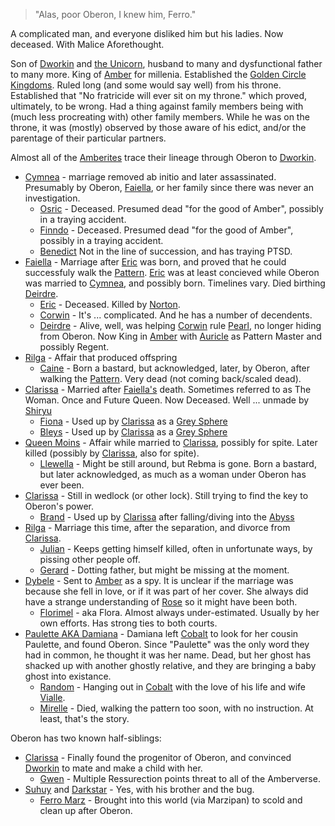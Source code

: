 
> "Alas, poor Oberon, I knew him, Ferro."

A complicated man, and everyone disliked him but his ladies. Now deceased.  With Malice Aforethought.

Son of [Dworkin](DworkinOfAmber) and [the Unicorn](UnicornOfAmber), husband to many and dysfunctional father to many more.  King of [Amber](KolvirPromontory) for millenia.  Established the [Golden Circle Kingdoms](GoldenCircleKingdoms).  Ruled long (and some would say well) from his throne.  Established that "No fratricide will ever sit on my throne." which proved, ultimately, to be wrong.  Had a thing against family members being with (much less procreating with) other family members.  While he was on the throne, it was (mostly) observed by those aware of his edict, and/or the parentage of their particular partners.

Almost all of the [Amberites](WhoIsWhereAmberites) trace their lineage through Oberon to [Dworkin](DworkinOfAmber).

 + [Cymnea](CymneaOfBarimen) - marriage removed ab initio and later assassinated. Presumably by Oberon, [Faiella](FaiellaPrincessOfBegma), or her family since there was never an investigation.
    + [Osric](OsricOfOberon) - Deceased. Presumed dead "for the good of Amber", possibly in a traying accident.
    + [Finndo](FinndoOfOberon) - Deceased. Presumed dead "for the good of Amber", possibly in a traying accident.
    + [Benedict](BenedictOfOberon) Not in the line of succession, and has traying PTSD. 
 + [Faiella](FaiellaPrincessOfBegma) - Marriage after [Eric](EricOfOberon) was born, and proved that he could successfuly walk the [Pattern](KolvirPattern). [Eric](EricOfOberon) was at least concieved while Oberon was married to [Cymnea](CymneaOfBarimen), and possibly born.  Timelines vary.  Died birthing [Deirdre](DeirdreOfOberon).
    + [Eric](EricOfOberon) - Deceased.  Killed by [Norton](NortonOfBeastmasters).
    + [Corwin](CorwinOfOberon) - It's ... complicated.  And he has a number of decendents.
    + [Deirdre](DeirdreOfOberon) - Alive, well, was helping [Corwin](CorwinOfOberon) rule [Pearl](PearlPromontory), no longer hiding from Oberon. Now King in [Amber](KolvirPromontory) with [Auricle](AuricleOfTir) as Pattern Master and possibly Regent.
 + [Rilga](RilgaQueenOfTremere) - Affair that produced offspring
    + [Caine](CaineOfOberon) - Born a bastard, but acknowledged, later, by Oberon, after walking the [Pattern](KolvirPattern).  Very dead (not coming back/scaled dead).
 + [Clarissa](ClarissaOfDarkover) - Married after [Faiella's](FaiellaPrincessOfBegma) death.  Sometimes referred to as The Woman. Once and Future Queen. Now Deceased.  Well ... unmade by [Shiryu](RealmsMasterShiryu)
    + [Fiona](FionaOfOberon) - Used up by [Clarissa](ClarissaOfDarkover) as a [Grey Sphere](GreySphere)
    + [Bleys](BleysOfOberon) - Used up by [Clarissa](ClarissaOfDarkover) as a [Grey Sphere](GreySphere)
 + [Queen Moins](MoinsOfRebma) - Affair while married to [Clarissa](ClarissaOfDarkover), possibly for spite.  Later killed (possibly by [Clarissa](ClarissaOfDarkover), also for spite).
    + [Llewella](LlewellaOfOberon) - Might be still around, but Rebma is gone.  Born a bastard, but later acknowledged, as much as a woman under Oberon has ever been.
 + [Clarissa](ClarissaOfDarkover) - Still in wedlock (or other lock).  Still trying to find the key to Oberon's power.
    + [Brand](BrandOfOberon) - Used up by [Clarissa](ClarissaOfDarkover) after falling/diving into the [Abyss](TheAbyss)
 + [Rilga](RilgaQueenOfTremere) - Marriage this time, after the separation, and divorce from [Clarissa](ClarissaOfDarkover).
    + [Julian](JulianOfOberon) - Keeps getting himself killed, often in unfortunate ways, by pissing other people off.
    + [Gerard](GerardOfOberon) - Dotting father, but might be missing at the moment.
 + [Dybele](DybeleOfDancers) - Sent to [Amber](KolvirPromontory) as a spy.  It is unclear if the marriage was because she fell in love, or if it was part of her cover.  She always did have a strange understanding of [Rose](ChaosGuilds#ambassadors) so it might have been both.
    + [Florimel](FlorimelOfOberon) - aka Flora.  Almost always under-estimated.  Usually by her own efforts.  Has strong ties to both courts.
 + [Paulette AKA Damiana](CobalteanRoyalFamily) - Damiana left [Cobalt](CobaltPromontory) to look for her cousin Paulette, and found Oberon.  Since "Paulette" was the only word they had in common, he thought it was her name.  Dead, but her ghost has shacked up with another ghostly relative, and they are bringing a baby ghost into existance.
    + [Random](RandomOfOberon) - Hanging out in [Cobalt](CobaltPromontory) with the love of his life and wife [Vialle](VialleOfRebma).
    + [Mirelle](MirelleOfOberon) - Died, walking the pattern too soon, with no instruction.  At least, that's the story.

Oberon has two known half-siblings:
 + [Clarissa](ClarissaOfDarkover) - Finally found the progenitor of Oberon, and convinced [Dworkin](DworkinOfAmber) to mate and make a child with her.
    + [Gwen](GwenOfDworkin) - Multiple Ressurection points threat to all of the Amberverse.
 + [Suhuy](LogrusMasterSuhuy) and [Darkstar](DarkStar) - Yes, with his brother and the bug.
    + [Ferro Marz](FerroOfDworkin) - Brought into this world (via Marzipan) to scold and clean up after Oberon.

